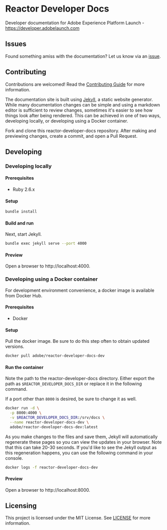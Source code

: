 # Reactor Developer Docs

Developer documentation for Adobe Experience Platform Launch - https://developer.adobelaunch.com

## Issues

Found something amiss with the documentation? Let us know via an
[issue](https://github.com/adobe/reactor-developer-docs/issues).

## Contributing

Contributions are welcomed! Read the [Contributing Guide](CONTRIBUTING.md) for more information.

The documentation site is built using [Jekyll](https://jekyllrb.com), a static
website generator. While many documentation changes can be simple and using a
markdown editor is sufficient to review changes, sometimes it's easier to see
how things look after being rendered. This can be achieved in one of two
ways, developing locally, or developing using a Docker container.

Fork and clone this reactor-developer-docs repository. After making and
previewing changes, create a commit, and open a Pull Request.

## Developing

### Developing locally

#### Prerequisites

- Ruby 2.6.x

#### Setup

```bash
bundle install
```

#### Build and run

Next, start Jekyll.

```bash
bundle exec jekyll serve --port 4000
```

#### Preview

Open a browser to http://localhost:4000.


### Developing using a Docker container

For development environment convenience, a docker image is available from Docker
Hub.

#### Prerequisites

- Docker

#### Setup

Pull the docker image. Be sure to do this step often to obtain updated versions.

```bash
docker pull adobe/reactor-developer-docs-dev
```

#### Run the container

Note the path to the reactor-developer-docs directory. Either export the path as
`$REACTOR_DEVELOPER_DOCS_DIR` or replace it in the following command.

If a port other than `8000` is desired, be sure to change it as well.

```bash
docker run -d \
  -p 8000:4000 \
  -v $REACTOR_DEVELOPER_DOCS_DIR:/srv/docs \
  --name reactor-developer-docs-dev \
  adobe/reactor-developer-docs-dev:latest
```

As you make changes to the files and save them, Jekyll will automatically regenerate these pages so you can view the updates in your browser.  Note that this can take 20-30 seconds.  If you'd like to see the Jekyll output as this regeneration happens, you can use the following command in your console.

```bash
docker logs -f reactor-developer-docs-dev
```

#### Preview

Open a browser to http://localhost:8000.

## Licensing

This project is licensed under the MIT License. See [LICENSE](LICENSE) for more information.
